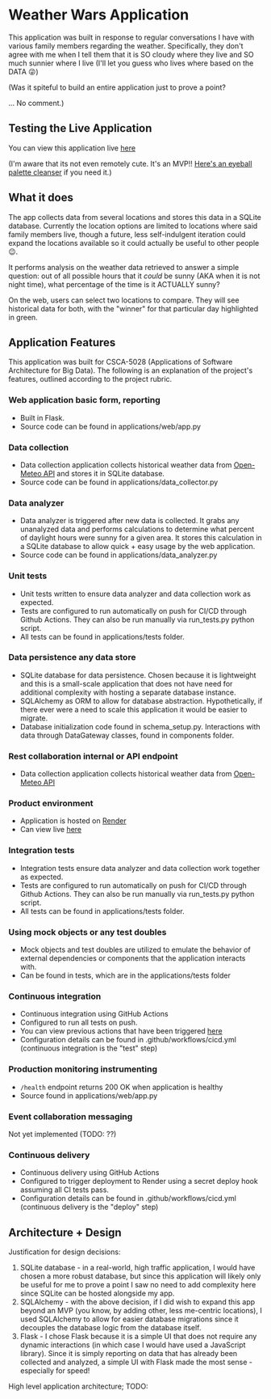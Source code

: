 # Weather Wars Application

This application was built in response to regular conversations I have with various family members regarding the weather. Specifically, they don't agree with me when I tell them that it is SO cloudy where they live and SO much sunnier where I live (I'll let you guess who lives where based on the DATA 😜)

(Was it spiteful to build an entire application just to prove a point?

... No comment.)

## Testing the Live Application

You can view this application live [here](https://watch-party-96bl.onrender.com)

(I'm aware that its not even remotely cute. It's an MVP!! [Here's an eyeball palette cleanser](https://kaileywaal.com/) if you need it.)

## What it does

The app collects data from several locations and stores this data in a SQLite database. Currently the location options are limited to locations where said family members live, though a future, less self-indulgent iteration could expand the locations available so it could actually be useful to other people 😉.

It performs analysis on the weather data retrieved to answer a simple question: out of all possible hours that it _could_ be sunny (AKA when it is not night time), what percentage of the time is it ACTUALLY sunny?

On the web, users can select two locations to compare. They will see historical data for both, with the "winner" for that particular day highlighted in green.

## Application Features

This application was built for CSCA-5028 (Applications of Software Architecture for Big Data). The following is an explanation of the project's features, outlined according to the project rubric.

### Web application basic form, reporting

- Built in Flask.
- Source code can be found in applications/web/app.py

### Data collection

- Data collection application collects historical weather data from [Open-Meteo API](https://open-meteo.com/en/docs/historical-weather-api/#start_date=2024-01-01&end_date=2024-04-08&hourly=&daily=daylight_duration,sunshine_duration&temperature_unit=fahrenheit&wind_speed_unit=mph&precipitation_unit=inch) and stores it in SQLite database.
- Source code can be found in applications/data_collector.py

### Data analyzer

- Data analyzer is triggered after new data is collected. It grabs any unanalyzed data and performs calculations to determine what percent of daylight hours were sunny for a given area. It stores this calculation in a SQLite database to allow quick + easy usage by the web application.
- Source code can be found in applications/data_analyzer.py

### Unit tests

- Unit tests written to ensure data analyzer and data collection work as expected.
- Tests are configured to run automatically on push for CI/CD through Github Actions. They can also be run manually via run_tests.py python script.
- All tests can be found in applications/tests folder.

### Data persistence any data store

- SQLite database for data persistence. Chosen because it is lightweight and this is a small-scale application that does not have need for additional complexity with hosting a separate database instance.
- SQLAlchemy as ORM to allow for database abstraction. Hypothetically, if there ever were a need to scale this application it would be easier to migrate.
- Database initialization code found in schema_setup.py. Interactions with data through DataGateway classes, found in components folder.

### Rest collaboration internal or API endpoint

- Data collection application collects historical weather data from [Open-Meteo API](https://open-meteo.com/en/docs/historical-weather-api/#start_date=2024-01-01&end_date=2024-04-08&hourly=&daily=daylight_duration,sunshine_duration&temperature_unit=fahrenheit&wind_speed_unit=mph&precipitation_unit=inch)

### Product environment

- Application is hosted on [Render](https://render.com)
- Can view live [here](https://watch-party-96bl.onrender.com)

### Integration tests

- Integration tests ensure data analyzer and data collection work together as expected.
- Tests are configured to run automatically on push for CI/CD through Github Actions. They can also be run manually via run_tests.py python script.
- All tests can be found in applications/tests folder.

### Using mock objects or any test doubles

- Mock objects and test doubles are utilized to emulate the behavior of external dependencies or components that the application interacts with.
- Can be found in tests, which are in the applications/tests folder

### Continuous integration

- Continuous integration using GitHub Actions
- Configured to run all tests on push.
- You can view previous actions that have been triggered [here](https://github.com/kaileywaal/weather-wars/actions)
- Configuration details can be found in .github/workflows/cicd.yml (continuous integration is the "test" step)

### Production monitoring instrumenting

- `/health` endpoint returns 200 OK when application is healthy
- Source found in applications/web/app.py

### Event collaboration messaging

Not yet implemented (TODO: ??)

### Continuous delivery

- Continuous delivery using GitHub Actions
- Configured to trigger deployment to Render using a secret deploy hook assuming all CI tests pass.
- Configuration details can be found in .github/workflows/cicd.yml (continuous delivery is the "deploy" step)

## Architecture + Design

Justification for design decisions:

1. SQLite database - in a real-world, high traffic application, I would have chosen a more robust database, but since this application will likely only be useful for me to prove a point I saw no need to add complexity here since SQLite can be hosted alongside my app.
2. SQLAlchemy - with the above decision, if I did wish to expand this app beyond an MVP (you know, by adding other, less me-centric locations), I used SQLAlchemy to allow for easier database migrations since it decouples the database logic from the database itself.
3. Flask - I chose Flask because it is a simple UI that does not require any dynamic interactions (in which case I would have used a JavaScript library). Since it is simply reporting on data that has already been collected and analyzed, a simple UI with Flask made the most sense - especially for speed!

High level application architecture;
TODO:
